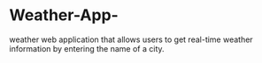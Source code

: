 # Weather-App-
weather web application that allows users to get real-time weather information by entering the name of a city.
